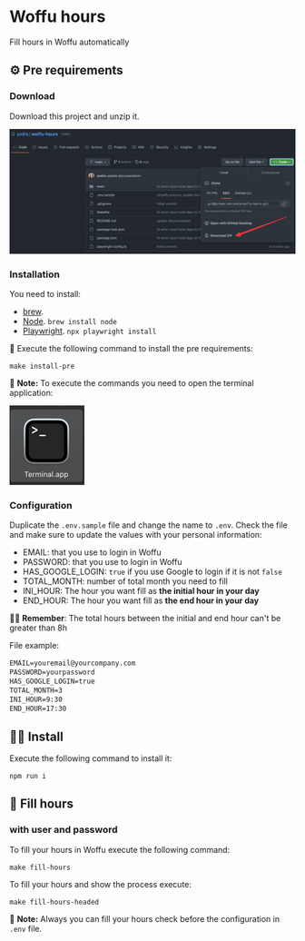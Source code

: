 # Woffu hours

Fill hours in Woffu automatically

## ⚙️ Pre requirements

### Download

Download this project and unzip it.

![download_zip.png](download_zip.png)

### Installation

You need to install:
- [brew](https://brew.sh/).
- [Node](https://nodejs.org/en/). `brew install node`
- [Playwright](https://playwright.dev/). `npx playwright install`

👀 Execute the following command to install the pre requirements:

````shell
make install-pre
````

📝 **Note:** To execute the commands you need to open the terminal application:

![terminal.png](terminal.png)

### Configuration 

Duplicate the `.env.sample` file and change the name to `.env`.
Check the file and make sure to update the values with your personal information:

- EMAIL: that you use to login in Woffu
- PASSWORD: that you use to login in Woffu
- HAS_GOOGLE_LOGIN: `true` if you use Google to login if it is not `false`
- TOTAL_MONTH: number of total month you need to fill
- INI_HOUR: The hour you want fill as **the initial hour in your day**
- END_HOUR: The hour you want fill as **the end hour in your day**

🙋‍♀ **️Remember**: The total hours between the initial and end hour can't be greater than 8h

File example:

```
EMAIL=youremail@yourcompany.com
PASSWORD=yourpassword
HAS_GOOGLE_LOGIN=true
TOTAL_MONTH=3
INI_HOUR=9:30
END_HOUR=17:30
```

## 👷‍♀️ Install

Execute the following command to install it:

```shell
npm run i
```

## 🚀 Fill hours 

### with user and password

To fill your hours in Woffu execute the following command:

```shell
make fill-hours
```

To fill your hours and show the process execute: 

```shell
make fill-hours-headed
```

📝 **Note:** Always you can fill your hours check before the configuration in `.env` file.
